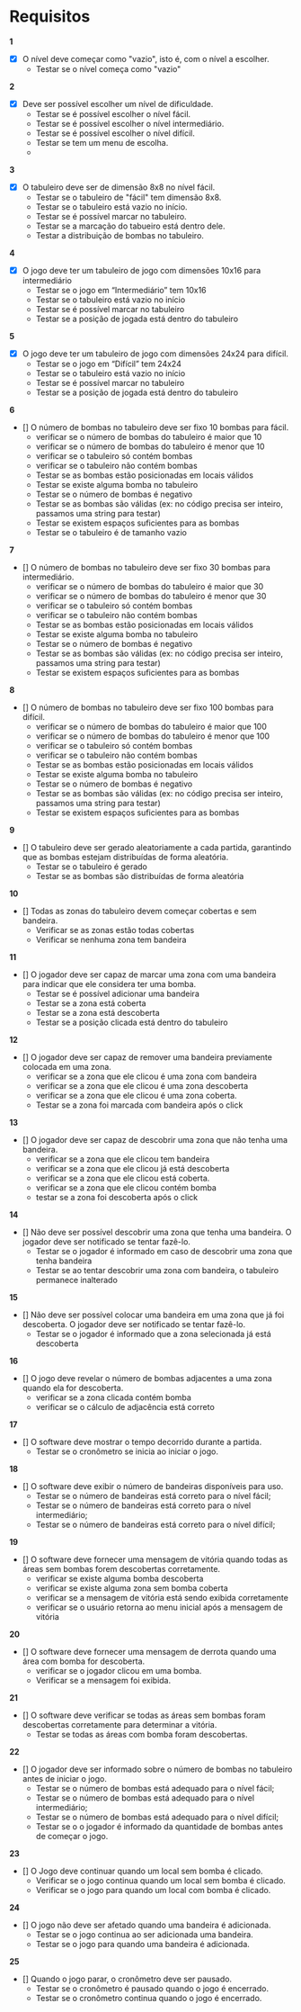 # Requisitos 

**1**
- [x] O nível deve começar como "vazio", isto é, com o nível a escolher. 
  - Testar se o nível começa como "vazio" 

**2**
- [x] Deve ser possível escolher um nível de dificuldade. 
  - Testar se é possível escolher o nível fácil. 
  - Testar se é possível escolher o nível intermediário. 
  - Testar se é possível escolher o nível difícil. 
  - Testar se tem um menu de escolha.
  - 
**3**
- [x] O tabuleiro deve ser de dimensão 8x8 no nível fácil. 
  - Testar se o tabuleiro de "fácil" tem dimensão 8x8. 
  - Testar se o tabuleiro está vazio no início. 
  - Testar se é possível marcar no tabuleiro. 
  - Testar se a marcação do tabueiro está dentro dele. 
  - Testar a distribuição de bombas no tabuleiro.

**4**
- [x] O jogo deve ter um tabuleiro de jogo com dimensões 10x16 para intermediário  
  - Testar se o jogo em “Intermediário” tem 10x16
  - Testar se o tabuleiro está vazio no início
  - Testar se é possível marcar no tabuleiro
  - Testar se a posição de jogada está dentro do tabuleiro

**5** 
- [x] O jogo deve ter um tabuleiro de jogo com dimensões 24x24 para difícil.
  - Testar se o jogo em “Difícil” tem 24x24
  - Testar se o tabuleiro está vazio no início
  - Testar se é possível marcar no tabuleiro
  - Testar se a posição de jogada está dentro do tabuleiro 

**6**
- [] O número de bombas no tabuleiro deve ser fixo 10 bombas para fácil.
  - verificar se o número de bombas do tabuleiro é maior que 10
  - verificar se o número de bombas do tabuleiro é menor que 10
  - verificar se o tabuleiro só contém bombas
  - verificar se o tabuleiro não contém bombas
  - Testar se as bombas estão posicionadas em locais válidos
  - Testar se existe alguma bomba no tabuleiro
  - Testar se o número de bombas é negativo
  - Testar se as bombas são válidas (ex: no código precisa ser inteiro, passamos uma string para testar)
  - Testar se existem espaços suficientes para as bombas
  - Testar se o tabuleiro é de tamanho vazio


**7**
- [] O número de bombas no tabuleiro deve ser fixo 30 bombas para intermediário.
  - verificar se o número de bombas do tabuleiro é maior que 30
  - verificar se o número de bombas do tabuleiro é menor que 30
  - verificar se o tabuleiro só contém bombas
  - verificar se o tabuleiro não contém bombas
  - Testar se as bombas estão posicionadas em locais válidos
  - Testar se existe alguma bomba no tabuleiro
  - Testar se o número de bombas é negativo
  - Testar se as bombas são válidas (ex: no código precisa ser inteiro, passamos uma string para testar)
  - Testar se existem espaços suficientes para as bombas

**8**
- [] O número de bombas no tabuleiro deve ser fixo 100 bombas para difícil.
  - verificar se o número de bombas do tabuleiro é maior que 100
  - verificar se o número de bombas do tabuleiro é menor que 100
  - verificar se o tabuleiro só contém bombas
  - verificar se o tabuleiro não contém bombas
  - Testar se as bombas estão posicionadas em locais válidos
  - Testar se existe alguma bomba no tabuleiro
  - Testar se o número de bombas é negativo
  - Testar se as bombas são válidas (ex: no código precisa ser inteiro, passamos uma string para testar)
  - Testar se existem espaços suficientes para as bombas

**9**
- [] O tabuleiro deve ser gerado aleatoriamente a cada partida, garantindo que as bombas estejam distribuídas de forma aleatória. 
  - Testar se o tabuleiro é gerado
  - Testar se as bombas são distribuídas de forma aleatória 

**10**
- [] Todas as zonas do tabuleiro devem começar cobertas e sem bandeira. 
  - Verificar se as zonas estão todas cobertas
  - Verificar se nenhuma zona tem bandeira 

**11**
- [] O jogador deve ser capaz de marcar uma zona com uma bandeira para indicar que ele considera ter uma bomba.
  - Testar se é possível adicionar uma bandeira
  - Testar se a zona está coberta
  - Testar se a zona está descoberta
  - Testar se a posição clicada está dentro do tabuleiro


**12**
- [] O jogador deve ser capaz de remover uma bandeira previamente colocada em uma zona.
  - verificar se a zona que ele clicou é uma zona com bandeira
  - verificar se a zona que ele clicou é uma zona descoberta
  - verificar se a zona que ele clicou é uma zona coberta.
  - Testar se a zona foi marcada com bandeira após o click

**13**
- [] O jogador deve ser capaz de descobrir uma zona que não tenha uma bandeira.
  - verificar se a zona que ele clicou tem bandeira
  - verificar se a zona que ele clicou já está descoberta
  - verificar se a zona que ele clicou está coberta.
  - verificar se a zona que ele clicou contém bomba
  - testar se a zona foi descoberta após o click

**14**
- [] Não deve ser possível descobrir uma zona que tenha uma bandeira. O jogador deve ser notificado se tentar fazê-lo. 
  - Testar se o jogador é informado em caso de descobrir uma zona que tenha bandeira
  - Testar se ao tentar descobrir uma zona com bandeira, o tabuleiro permanece inalterado

**15**
- [] Não deve ser possível colocar uma bandeira em uma zona que já foi descoberta. O jogador deve ser notificado se tentar fazê-lo.
  - Testar se o jogador é informado que a zona selecionada já está descoberta

**16** 
- [] O jogo deve revelar o número de bombas adjacentes a uma zona quando ela for descoberta.
  - verificar se a zona clicada contém bomba
  - verificar se o cálculo de adjacência está correto

**17**
- [] O software deve mostrar o tempo decorrido durante a partida. 
  - Testar se o cronômetro se inicia ao iniciar o jogo.

**18**
- [] O software deve exibir o número de bandeiras disponíveis para uso.
  - Testar se o número de bandeiras está correto para o nível fácil;
  - Testar se o número de bandeiras está correto para o nível intermediário; 
  - Testar se o número de bandeiras está correto para o nível difícil; 

**19**
- [] O software deve fornecer uma mensagem de vitória quando todas as áreas sem bombas forem descobertas corretamente.
  - verificar se existe alguma bomba descoberta
  - verificar se existe alguma zona sem bomba coberta
  - verificar se a mensagem de vitória está sendo exibida corretamente
  - verificar se o usuário retorna ao menu inicial após a mensagem de vitória

**20**
- [] O software deve fornecer uma mensagem de derrota quando uma área com bomba for descoberta.
  - verificar se o jogador clicou em uma bomba.
  - Verificar se a mensagem foi exibida.

**21**
- [] O software deve verificar se todas as áreas sem bombas foram descobertas corretamente para determinar a vitória.
  - Testar se todas as áreas com bomba foram descobertas.

**22**
- [] O jogador deve ser informado sobre o número de bombas no tabuleiro antes de iniciar o jogo.
  - Testar se o número de bombas está adequado para o nível fácil;
  - Testar se o número de bombas está adequado para o nível intermediário;
  - Testar se o número de bombas está adequado para o nível difícil;
  - Testar se o o jogador é informado da quantidade de bombas antes de começar o jogo.

**23**
- [] O Jogo deve continuar quando um local sem bomba é clicado.
  - Verificar se o jogo continua quando um local sem bomba é clicado.
  - Verificar se o jogo para quando um local com bomba é clicado.

**24**
- [] O jogo não deve ser afetado quando uma bandeira é adicionada.
  - Testar se o jogo continua ao ser adicionada uma bandeira.
  - Testar se o jogo para quando uma bandeira é adicionada.

**25**
- [] Quando o jogo parar, o cronômetro deve ser pausado.
  - Testar se o cronômetro é pausado quando o jogo é encerrado. 
  - Testar se o cronômetro continua quando o jogo é encerrado.
